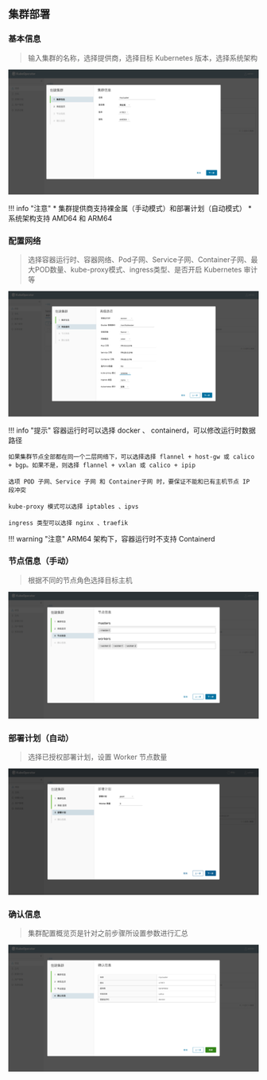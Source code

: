 ## 集群部署

### 基本信息
> 输入集群的名称，选择提供商，选择目标 Kubernetes 版本，选择系统架构

![deploy-1](../img/user_manual/cluster/deploy-1.png)

!!! info "注意"
    * 集群提供商支持裸金属（手动模式）和部署计划（自动模式）
    * 系统架构支持 AMD64 和 ARM64

### 配置网络
> 选择容器运行时、容器网络、Pod子网、Service子网、Container子网、最大POD数量、kube-proxy模式、ingress类型、是否开启 Kubernetes 审计等

![deploy-2](../img/user_manual/cluster/deploy-2.png)

!!! info "提示"
    容器运行时可以选择 docker 、 containerd，可以修改运行时数据路径
    
    如果集群节点全部都在同一个二层网络下，可以选择选择 flannel + host-gw 或 calico + bgp。如果不是，则选择 flannel + vxlan 或 calico + ipip
    
    选项 POD 子网、Service 子网 和 Container子网 时，要保证不能和已有主机节点 IP 段冲突
    
    kube-proxy 模式可以选择 iptables 、ipvs
    
    ingress 类型可以选择 nginx 、traefik

!!! warning "注意"
    ARM64 架构下，容器运行时不支持 Containerd

### 节点信息（手动）
> 根据不同的节点角色选择目标主机

![deploy-3](../img/user_manual/cluster/deploy-3.png)

### 部署计划（自动）
> 选择已授权部署计划，设置 Worker 节点数量

![deploy-6](../img/user_manual/cluster/deploy-6.png)

### 确认信息
> 集群配置概览页是针对之前步骤所设置参数进行汇总

![deploy-4](../img/user_manual/cluster/deploy-4.png)

